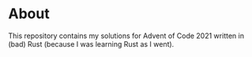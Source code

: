 # About

This repository contains my solutions for Advent of Code 2021 written in (bad) Rust (because I was learning Rust as I went).
